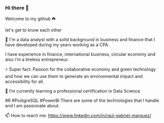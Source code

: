### Hi there 👋

Welcome to my github ☘️
<!--
**Maestro-Shifu/Maestro-Shifu** is a ✨ _special_ ✨ repository because its `README.md` (this file) appears on your GitHub profile.

Here are some ideas to get you started:

- 🔭 I’m currently working on ...
- 🌱 I’m currently learning ...
- 👯 I’m looking to collaborate on ...
- 🤔 I’m looking for help with ...
- 💬 Ask me about ...
- 📫 How to reach me: ...
- 😄 Pronouns: ...
- ⚡ Fun fact: ...
-->



let's get to know each other 

🔭  I'm a data analyst with a solid background in business and finance that I have developed during my years working as a CPA.

   I have experience in finance, international business, circular economy and also i'm a tireless entrepreneur.

⚡ Super fact: Passion for the collaborative economy and green technology and how we can use them to generate an environmental impact and accessibility for all.

🌱 I’m currently learning a professional certification in Data Science.


  #R #PostgreSQL #PowerBI There are some of the technologies that I handle and I am passionate about.

📫 How to reach me: https://www.linkedin.com/in/raul-gabriel-marquez/

